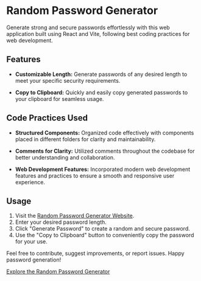 # Random Password Generator

Generate strong and secure passwords effortlessly with this web application built using React and Vite, following best coding practices for web development.

## Features

- **Customizable Length:** Generate passwords of any desired length to meet your specific security requirements.

- **Copy to Clipboard:** Quickly and easily copy generated passwords to your clipboard for seamless usage.

## Code Practices Used

- **Structured Components:** Organized code effectively with components placed in different folders for clarity and maintainability.

- **Comments for Clarity:** Utilized comments throughout the codebase for better understanding and collaboration.

- **Web Development Features:** Incorporated modern web development features and practices to ensure a smooth and responsive user experience.

## Usage

1. Visit the [Random Password Generator Website](https://dynamic-meerkat-645a58.netlify.app/).
2. Enter your desired password length.
3. Click "Generate Password" to create a random and secure password.
4. Use the "Copy to Clipboard" button to conveniently copy the password for your use.

Feel free to contribute, suggest improvements, or report issues. Happy password generation!

[Explore the Random Password Generator](https://dynamic-meerkat-645a58.netlify.app/)
